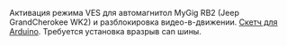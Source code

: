 Активация режима VES для автомагнитол MyGig RB2 (Jeep GrandCherokee WK2) и разблокировка видео-в-движении. [Скетч для Arduino](/VES_on_D_WK2/VES_on_D_WK2.ino). Требуется установка вразрыв can шины.
